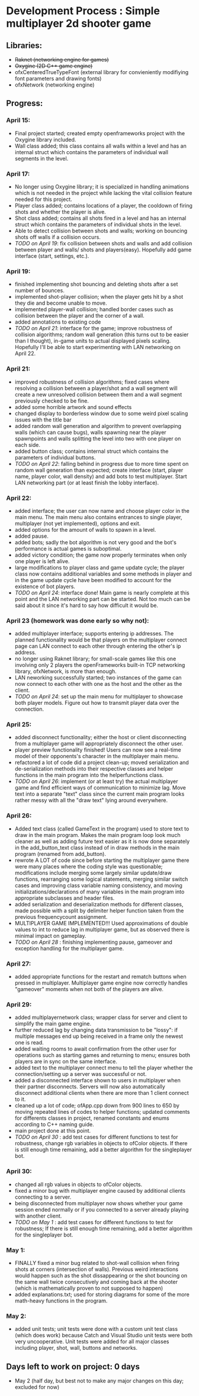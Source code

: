 # Development Process : Simple multiplayer 2d shooter game
## Libraries: 
  * ~~Raknet (networking engine for games)~~
  * ~~Oxygine (2D C++ game engine)~~
  * ofxCenteredTrueTypeFont (external library for convieniently modifiying font parameters and drawing fonts)
  * ofxNetwork (networking engine)
## Progress:
### April 15:
 * Final project started; created empty openframeworks project with the Oxygine library included.
 * Wall class added; this class contains all walls within a level and has an internal struct which contains the parameters of individual wall segments in the level.
### April 17:
 * No longer using Oxygine library; it is specialized in handling animations which is not needed in the project while lacking the vital collision feature needed for this project.
 * Player class added; contains locations of a player, the cooldown of firing shots and whether the player is alive.
 * Shot class added; contains all shots fired in a level and has an internal struct which contains the parameters of individual shots in the level.
 * Able to detect collision between shots and walls; working on bouncing shots off walls if a collision occurs.
 * _TODO on April 19_: fix collision between shots and walls and add collision between player and walls/ shots and players(easy). Hopefully add game interface (start, settings, etc.).
### April 19:
 * finished implementing shot bouncing and deleting shots after a set number of bounces.
 * implemented shot-player collision; when the player gets hit by a shot they die and become unable to move.
 * implemented player-wall collision; handled border cases such as collision between the player and the corner of a wall.
 * added annotations to existing code
 * _TODO on April 21_: interface for the game; improve robustness of collision algorithms; random wall generation (this turns out to be easier than I thought), in-game units to actual displayed pixels scaling. Hopefully I'll be able to start experimenting with LAN networking on April 22.
### April 21:
 * improved robustness of collision algorithms; fixed cases where resolving a collision between a player/shot and a wall segment will create a new unresolved collision between them and a wall segment previously checked to be fine.
 * added some horrible artwork and sound effects
 * changed display to borderless window due to some weird pixel scaling issues with the title bar
 * added random wall generation and algorithm to prevent overlapping walls (which can cause bugs), walls spawning near the player spawnpoints and walls splitting the level into two with one player on each side.
 * added button class; contains internal struct which contains the parameters of individual buttons.
 * _TODO on April 22_: falling behind in progress due to more time spent on random wall generation than expected; create interface (start, player name, player color, wall density) and add bots to test multiplayer. Start LAN networking part (or at least finish the lobby interface).
### April 22:
 * added interface; the user can now name and choose player color in the main menu. The main menu also contains entrances to single player, multiplayer (not yet implemented), options and exit.
 * added options for the amount of walls to spawn in a level.
 * added pause.
 * added bots; sadly the bot algorithm is not very good and the bot's performance is actual games is suboptimal.
 * added victory condition; the game now properly terminates when only one player is left alive.
 * large modifications to player class and game update cycle; the player class now contains additional variables and some methods in player and in the game update cycle have been modified to account for the existence of bot players.
 * _TODO on April 24_: interface done! Main game is nearly complete at this point and the LAN networking part can be started. Not too much can be said about it since it's hard to say how difficult it would be.
### April 23 (homework was done early so why not):
 * added multiplayer interface; supports entering ip addresses. The planned functionality would be that players on the multiplayer connect page can LAN connect to each other through entering the other's ip address.
 * no longer using Raknet library; for small-scale games like this one involving only 2 players the openFrameworks built-in TCP networking library, ofxNetwork, is more than enough.
 * LAN neworking successfully started; two instances of the game can now connect to each other with one as the host and the other as the client.
 * _TODO on April 24_: set up the main menu for multiplayer to showcase both player models. Figure out how to transmit player data over the connection.
### April 25:
 * added disconnect functionality; either the host or client disconnecting from a multiplayer game will appropriately disconnect the other user.
 * player preview functionality finished! Users can now see a real-time model of their opponents's character in the multiplayer main menu.
 * refactored a lot of code did a project clean-up; moved serialization and de-serialization methods into their respective classes and helper functions in the main program into the helperfunctions class. 
 * _TODO on April 26_: implement (or at least try) the actual multiplayer game and find efficient ways of communication to minimize lag. Move text into a separate "text" class since the current main program looks rather messy with all the "draw text" lying around everywhere.
### April 26:
 * Added text class (called GameText in the program) used to store text to draw in the main program. Makes the main program loop look much cleaner as well as adding future text easier as it is now done separately in the add_button_text class instead of in draw methods in the main program (renamed from add_button).
 * rewrote A LOT of code since before starting the multiplayer game there were many places where the coding style was questionable; modifications include merging some largely similar update/draw functions, rearranging some logical statements, merging similar switch cases and improving class variable naming consistency, and moving initializations/declarations of many variables in the main program into appropriate subclasses and header files.
 * added serialization and deserialization methods for different classes, made possible with a split by delimiter helper function taken from the previous frequencycount assignment.
 * MULTIPLAYER GAME IMPLEMENTED!!! Used approximations of double values to int to reduce lag in multiplayer game, but as observed there is minimal impact on gameplay.
 * _TODO on April 28_ : finishing implementing pause, gameover and exception handling for the multiplayer game. 
### April 27:
 * added appropriate functions for the restart and rematch buttons when pressed in multiplayer. Multiplayer game engine now correctly handles "gameover" moments when not both of the players are alive.
### April 29:
 * added multiplayernetwork class; wrapper class for server and client to simplify the main game engine.
 * further reduced lag by changing data transmission to be "lossy": if multiple messages end up being received in a frame only the newest one is read.
 * added waiting rooms to await confirmation from the other user for operations such as starting games and returning to menu; ensures both players are in sync on the same interface.
 * added text to the multiplayer connect menu to tell the player whether the connection/setting up a server was successful or not.
 * added a disconnected interface shown to users in multiplayer when their partner disconnects. Servers will now also automatically disconnect additional clients when there are more than 1 client connect to it.
 * cleaned up a lot of code; ofApp.cpp down from 900 lines to 650 by moving repeated lines of codes to helper functions; updated comments for differents classes in project, renamed constants and enums according to C++ naming guide.
 * main project done at this point.
 * _TODO on April 30_ : add test cases for different functions to test for robustness, change rgb variables in objects to ofColor objects. If there is still enough time remaining, add a better algorithm for the singleplayer bot.
### April 30:
 * changed all rgb values in objects to ofColor objects.
 * fixed a minor bug with multiplayer engine caused by additional clients connecting to a server.
 * being disconnected from multiplayer now shows whether your game session ended normally or if you connected to a server already playing with another client.
 * _TODO on May 1_ : add test cases for different functions to test for robustness; If there is still enough time remaining, add a better algorithm for the singleplayer bot.
### May 1:
 * FINALLY fixed a minor bug related to shot-wall collision when firing shots at corners (intersection of walls). Previous weird interactions would happen such as the shot dissappearing or the shot bouncing on the same wall twice consecutively and coming back at the shooter (which is mathematically proven to not supposed to happen)
 * added explanations.txt; used for storing diagrams for some of the more math-heavy functions in the program.
### May 2:
 * added unit tests; unit tests were done with a custom unit test class (which does work) because Catch and Visual Studio unit tests were both very uncooperative. Unit tests were added for all major classes including player, shot, wall, buttons and networks.
 ## Days left to work on project: 0 days
* May 2 (half day, but best not to make any major changes on this day; excluded for now)
